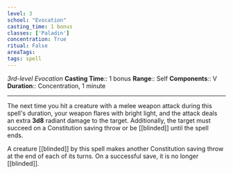 ```yaml
---
level: 3
school: "Evocation"
casting_time: 1 bonus
classes: ['Paladin']
concentration: True
ritual: False
areaTags: 
tags: spell
---
```


_3rd-level Evocation_
**Casting Time**:: 1 bonus
**Range**:: Self
**Components**:: V
**Duration**:: Concentration, 1 minute

---

The next time you hit a creature with a melee weapon attack during this spell's duration, your weapon flares with bright light, and the attack deals an extra **3d8** radiant damage to the target. Additionally, the target must succeed on a Constitution saving throw or be [[blinded]] until the spell ends.

A creature [[blinded]] by this spell makes another Constitution saving throw at the end of each of its turns. On a successful save, it is no longer [[blinded]].



